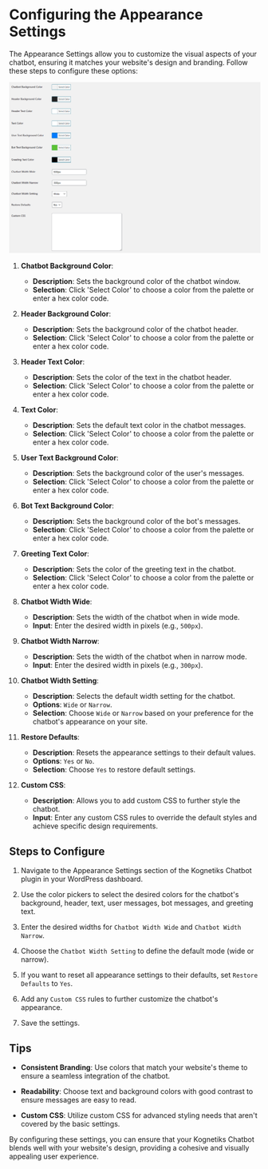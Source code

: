 # Configuring the Appearance Settings

The Appearance Settings allow you to customize the visual aspects of your chatbot, ensuring it matches your website's design and branding. Follow these steps to configure these options:

![Appearance Settings](appearance.png)

1. **Chatbot Background Color**:
   - **Description**: Sets the background color of the chatbot window.
   - **Selection**: Click 'Select Color' to choose a color from the palette or enter a hex color code.

2. **Header Background Color**:
   - **Description**: Sets the background color of the chatbot header.
   - **Selection**: Click 'Select Color' to choose a color from the palette or enter a hex color code.

3. **Header Text Color**:
   - **Description**: Sets the color of the text in the chatbot header.
   - **Selection**: Click 'Select Color' to choose a color from the palette or enter a hex color code.

4. **Text Color**:
   - **Description**: Sets the default text color in the chatbot messages.
   - **Selection**: Click 'Select Color' to choose a color from the palette or enter a hex color code.

5. **User Text Background Color**:
   - **Description**: Sets the background color of the user's messages.
   - **Selection**: Click 'Select Color' to choose a color from the palette or enter a hex color code.

6. **Bot Text Background Color**:
   - **Description**: Sets the background color of the bot's messages.
   - **Selection**: Click 'Select Color' to choose a color from the palette or enter a hex color code.

7. **Greeting Text Color**:
   - **Description**: Sets the color of the greeting text in the chatbot.
   - **Selection**: Click 'Select Color' to choose a color from the palette or enter a hex color code.

8. **Chatbot Width Wide**:
   - **Description**: Sets the width of the chatbot when in wide mode.
   - **Input**: Enter the desired width in pixels (e.g., `500px`).

9. **Chatbot Width Narrow**:
   - **Description**: Sets the width of the chatbot when in narrow mode.
   - **Input**: Enter the desired width in pixels (e.g., `300px`).

10. **Chatbot Width Setting**:
    - **Description**: Selects the default width setting for the chatbot.
    - **Options**: `Wide` or `Narrow`.
    - **Selection**: Choose `Wide` or `Narrow` based on your preference for the chatbot's appearance on your site.

11. **Restore Defaults**:
    - **Description**: Resets the appearance settings to their default values.
    - **Options**: `Yes` or `No`.
    - **Selection**: Choose `Yes` to restore default settings.

12. **Custom CSS**:
    - **Description**: Allows you to add custom CSS to further style the chatbot.
    - **Input**: Enter any custom CSS rules to override the default styles and achieve specific design requirements.

## Steps to Configure

1. Navigate to the Appearance Settings section of the Kognetiks Chatbot plugin in your WordPress dashboard.

2. Use the color pickers to select the desired colors for the chatbot's background, header, text, user messages, bot messages, and greeting text.

3. Enter the desired widths for `Chatbot Width Wide` and `Chatbot Width Narrow`.

4. Choose the `Chatbot Width Setting` to define the default mode (wide or narrow).

5. If you want to reset all appearance settings to their defaults, set `Restore Defaults` to `Yes`.

6. Add any `Custom CSS` rules to further customize the chatbot's appearance.

7. Save the settings.

## Tips

- **Consistent Branding**: Use colors that match your website's theme to ensure a seamless integration of the chatbot.

- **Readability**: Choose text and background colors with good contrast to ensure messages are easy to read.

- **Custom CSS**: Utilize custom CSS for advanced styling needs that aren't covered by the basic settings.

By configuring these settings, you can ensure that your Kognetiks Chatbot blends well with your website's design, providing a cohesive and visually appealing user experience.

